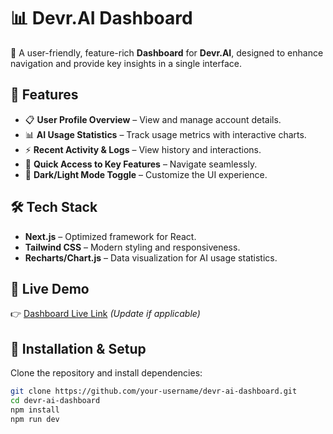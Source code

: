 # 📊 Devr.AI Dashboard  

🚀 A user-friendly, feature-rich **Dashboard** for **Devr.AI**, designed to enhance navigation and provide key insights in a single interface.  

## 🌟 Features  
- 📋 **User Profile Overview** – View and manage account details.  
- 📊 **AI Usage Statistics** – Track usage metrics with interactive charts.  
- ⚡ **Recent Activity & Logs** – View history and interactions.  
- 🎯 **Quick Access to Key Features** – Navigate seamlessly.  
- 🌙 **Dark/Light Mode Toggle** – Customize the UI experience.  

## 🛠️ Tech Stack  
- **Next.js** – Optimized framework for React.  
- **Tailwind CSS** – Modern styling and responsiveness.  
- **Recharts/Chart.js** – Data visualization for AI usage statistics.  

## 🚀 Live Demo  
👉 [Dashboard Live Link](https://devr-ai-dashboard.vercel.app) _(Update if applicable)_  

## 🔧 Installation & Setup  
Clone the repository and install dependencies:  

```bash
git clone https://github.com/your-username/devr-ai-dashboard.git
cd devr-ai-dashboard
npm install
npm run dev

